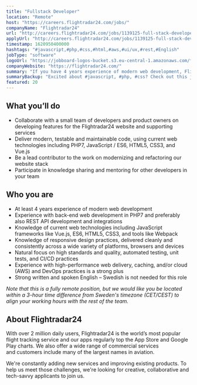 ```yaml
---
title: "Fullstack Developer"
location: "Remote"
host: "https://careers.flightradar24.com/jobs/"
companyName: "Flightradar24"
url: "http://careers.flightradar24.com/jobs/1139125-full-stack-developer-php-javascript-remote"
applyUrl: "http://careers.flightradar24.com/jobs/1139125-full-stack-developer-php-javascript-remote/applications/new?"
timestamp: 1620950400000
hashtags: "#javascript,#php,#css,#html,#aws,#ui/ux,#rest,#English"
jobType: "software"
logoUrl: "https://jobboard-logos-bucket.s3.eu-central-1.amazonaws.com/flightradar24"
companyWebsite: "https://flightradar24.com/"
summary: "If you have 4 years experience of modern web development, Flightradar24 has a job opening for a fullstack developer"
summaryBackup: "Excited about #javascript, #php, #css? Check out this job post!"
featured: 20
---
```


## What you’ll do

*   Collaborate with a small team of developers and product owners on developing features for the Flightradar24 website and supporting services
*   Deliver modern, testable and maintainable code, using current web technologies including PHP7, JavaScript / ES6, HTML5, CSS3, and Vue.js
*   Be a lead contributor to the work on modernizing and refactoring our website stack
*   Participate in knowledge sharing and mentoring for other developers in your team

## Who you are

*   At least 4 years experience of modern web development
*   Experience with back-end web development in PHP7 and preferably also REST API development and integrations
*   Knowledge of current web technologies including JavaScript frameworks like Vue.js, ES6, HTML5, CSS3, and tools like Webpack
*   Knowledge of responsive design practices, delivered cleanly and consistently across a wide variety of platforms, browsers and devices
*   Natural focus on high standards and quality, automated testing, unit tests, and CI/CD practices
*   Experience with high-performance web delivery, caching, and/or cloud (AWS) and DevOps practices is a strong plus
*   Strong written and spoken English – Swedish is not needed for this role

_Note that this is a fully remote position, but we would like you be located within a 3-hour time difference from Sweden's timezone (CET/CEST) to align your working hours with the rest of the team._

## About Flightradar24

With over 2 million daily users, Flightradar24 is the world’s most popular flight tracking service and our apps regularly top the App Store and Google Play charts. We also offer a wide range of commercial services and customers include many of the largest names in aviation. 

We're constantly adding new services and improving existing products. To help us meet those challenges, we're looking for creative, collaborative and tech-savvy applicants to join us.
